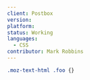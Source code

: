 ```yaml
---
client: Postbox
version:
platform:
status: Working
languages:
  - CSS
contributor: Mark Robbins
---
```


```css
.moz-text-html .foo {}
```
